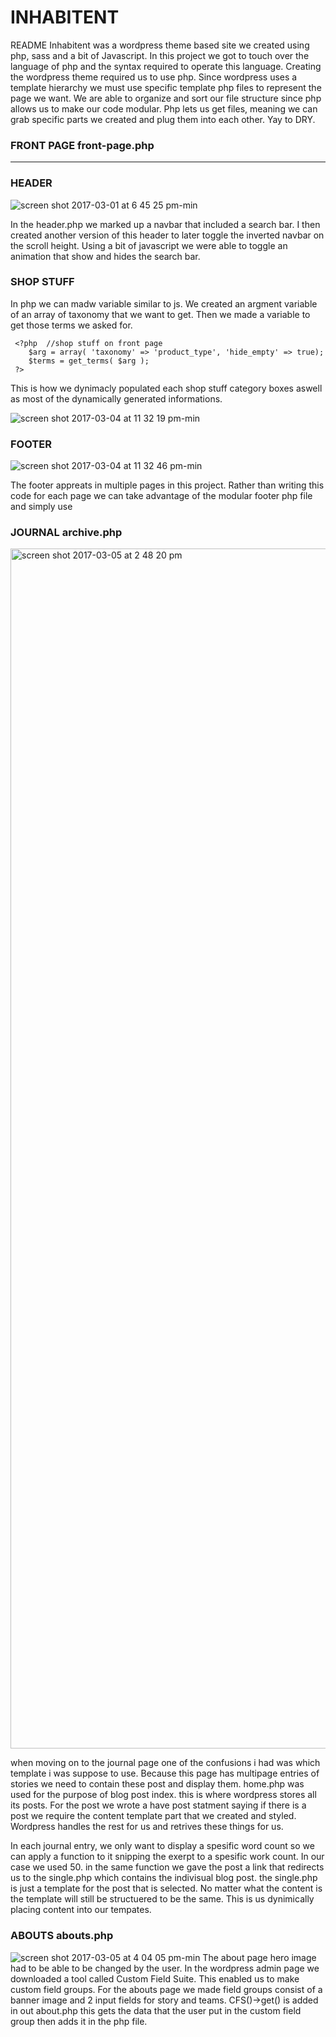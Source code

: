 # INHABITENT 
README 
Inhabitent was a wordpress theme based site we created using php, sass and a bit of Javascript. In this project we got to touch over the language of php and the syntax required to operate this language. Creating the wordpress theme required us to use php. Since wordpress uses a template hierarchy we must use specific template php files to represent the page we want. We are able to organize and sort our file structure since php allows us to make our code modular. Php lets us get files, meaning we can grab specific parts we created and plug them into each other. Yay to DRY. 

### FRONT PAGE front-page.php
---

### HEADER
![screen shot 2017-03-01 at 6 45 25 pm-min](https://cloud.githubusercontent.com/assets/24995518/23585586/32b574d2-0137-11e7-9305-9d40663a4fc0.png)

In the header.php we marked up a navbar that included a search bar. I then created another version of this header to later toggle the inverted navbar on the scroll height. Using a bit of javascript we were able to toggle an animation that show and hides the search bar. 

### SHOP STUFF

In php we can madw variable similar to js. We created an argment variable of an array of taxonomy that we want to get. Then we made a variable to get those terms we asked for. 
```
 <?php  //shop stuff on front page
    $arg = array( 'taxonomy' => 'product_type', 'hide_empty' => true);
    $terms = get_terms( $arg );
 ?>
 ```
 
This is how we dynimacly populated each shop stuff category boxes aswell as most of the dynamically generated informations. 
 
![screen shot 2017-03-04 at 11 32 19 pm-min](https://cloud.githubusercontent.com/assets/24995518/23585603/92c6105c-0137-11e7-85d9-72c82fc43347.png)

### FOOTER
![screen shot 2017-03-04 at 11 32 46 pm-min](https://cloud.githubusercontent.com/assets/24995518/23592238/94deb60c-01b2-11e7-8b25-551a87b4d600.png)

The footer appreats in multiple pages in this project. Rather than writing this code for each page we can take advantage of the modular footer php file and simply use <?php get_footer(); ?>

### JOURNAL archive.php
<img width="1920" alt="screen shot 2017-03-05 at 2 48 20 pm" src="https://cloud.githubusercontent.com/assets/24995518/23592412/49020876-01b5-11e7-8088-1935d359b904.png">

when moving on to the journal page one of the confusions i had was which template i was suppose to use. Because this page has multipage entries of stories we need to contain these post and display them. home.php was used for the purpose of blog post index. this is where wordpress stores all its posts.
For the post we wrote a have post statment saying if there is a post we require the content template part that we created and styled. Wordpress handles the rest for us and retrives these things for us. 

In each journal entry, we only want to display a spesific word count so we can apply a function to it snipping the exerpt to a spesific work count. In our case we used 50. in the same function we gave the post a link that redirects us to the single.php which contains the indivisual blog post. the single.php is just a template for the post that is selected. No matter what the content is the template will still be structuered to be the same. This is us dynimically placing content into our tempates. 

### ABOUTS abouts.php
![screen shot 2017-03-05 at 4 04 05 pm-min](https://cloud.githubusercontent.com/assets/24995518/23592991/ba037a66-01bd-11e7-87a6-84e4dda0788c.png)
The about page hero image had to be able to be changed by the user. In the wordpress admin page we downloaded a tool called  Custom Field Suite. This enabled us to make custom field groups. For the abouts page we made field groups consist of a banner image and 2 input fields for story and teams. CFS()->get() is added in out about.php this gets the data that the user put in the custom field group then adds it in the php file.

